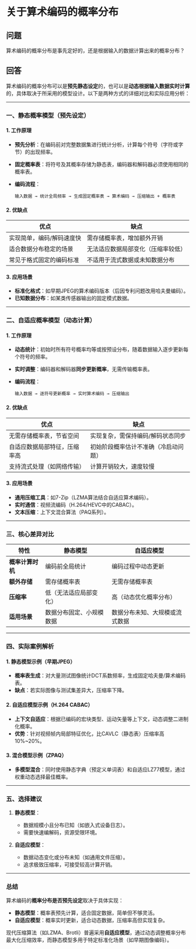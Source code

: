 # 关于算术编码的概率分布

## 问题

算术编码的概率分布是事先定好的，还是根据输入的数据计算出来的概率分布？

## 回答

算术编码的概率分布可以是**预先静态设定**的，也可以是**动态根据输入数据实时计算**的，具体取决于所采用的模型设计。以下是两种方式的详细对比和实际应用分析：

---

### **一、静态概率模型（预先设定）**

#### **1. 工作原理**

- **预先分析**：在编码前对完整数据集进行统计分析，计算每个符号（字符或字节）的出现频率。

- **固定概率表**：将符号及其概率存储为静态表，编码器和解码器必须使用相同的概率表。

- **编码流程**：

  ```plaintext
  输入数据 → 统计全局频率 → 生成固定概率表 → 算术编码 → 压缩输出 + 概率表
  ```

#### **2. 优缺点**

| **优点**                     | **缺点**                              |
|------------------------------|---------------------------------------|
| 实现简单，编码/解码速度快     | 需存储概率表，增加额外开销            |
| 适合数据分布稳定的场景        | 无法适应数据局部变化（压缩率较低）    |
| 常见于格式固定的编码标准      | 不适用于流式数据或未知数据分布        |

#### **3. 应用场景**

- **标准化格式**：如早期JPEG的算术编码版本（后因专利问题改用哈夫曼编码）。
- **已知数据分布**：如某类传感器输出的固定模式数据。

---

### **二、自适应概率模型（动态计算）**

#### **1. 工作原理**

- **动态统计**：初始时所有符号概率均等或按预设分布，随着数据输入逐步更新每个符号的频率。

- **实时调整**：编码器和解码器**同步更新概率**，无需传输概率表。

- **编码流程**：

  ```plaintext
  输入数据 → 逐符号更新概率 → 实时算术编码 → 压缩输出
  ```

#### **2. 优缺点**

| **优点**                     | **缺点**                              |
|------------------------------|---------------------------------------|
| 无需存储概率表，节省空间      | 实现复杂，需保持编码/解码状态同步     |
| 自适应数据局部特征，压缩率高  | 初始阶段概率估计不准确（冷启动问题）  |
| 支持流式处理（如网络传输）    | 计算开销较大，速度较慢                |

#### **3. 应用场景**

- **通用压缩工具**：如7-Zip（LZMA算法结合自适应算术编码）。
- **实时通信**：视频流编码（H.264/HEVC中的CABAC）。
- **文本压缩**：上下文混合算法（PAQ系列）。

---

### **三、核心差异对比**

| **特性**         | 静态模型                          | 自适应模型                          |
|------------------|----------------------------------|-------------------------------------|
| **概率计算时机** | 编码前全局统计                   | 编码过程中动态更新                  |
| **额外存储**     | 需存储概率表                     | 无需存储概率表                      |
| **压缩率**       | 低（无法适应局部变化）           | 高（动态优化概率分布）              |
| **适用场景**     | 数据分布固定、小规模数据         | 数据分布未知、大规模或流式数据      |

---

### **四、实际案例解析**

#### **1. 静态模型示例（早期JPEG）**

- **概率表生成**：对大量测试图像统计DCT系数频率，生成固定哈夫曼/算术编码表。
- **缺点**：若实际图像与测试集差异大，压缩率下降。

#### **2. 自适应模型示例（H.264 CABAC）**

- **上下文自适应**：根据已编码的宏块类型、运动矢量等上下文，动态调整二进制化概率。
- **优势**：针对视频帧内局部特征优化，比CAVLC（静态表）压缩率高10%~20%。

#### **3. 混合模型示例（ZPAQ）**

- **多模型混合**：同时使用静态字典（预定义单词表）和自适应LZ77模型，通过权重动态选择最佳概率。

---

### **五、选择建议**

1. **静态模型**：

   - 数据规模小且分布已知（如嵌入式设备日志）。
   - 需要快速编解码，资源受限环境。

2. **自适应模型**：

   - 数据动态变化或分布未知（如通用文件压缩）。
   - 追求极致压缩率，可接受较高计算开销。

---

### **总结**

算术编码的**概率分布是否预先设定**取决于具体实现：

- **静态模型**：概率表预先计算，适合固定数据，简单但不够灵活。
- **自适应模型**：概率实时更新，适合动态数据，压缩率高但实现复杂。

现代压缩算法（如LZMA、Brotli）普遍采用**自适应模型**，通过动态调整概率分布最大化压缩效率，而静态模型多用于特定标准化场景（如早期图像编码）。
